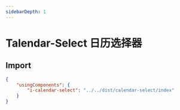 ```yaml
---
sidebarDepth: 1
---
```

# Talendar-Select 日历选择器

## Import

```json
{
    "usingComponents": {
        "i-calendar-select": "../../dist/calendar-select/index"
    }
}
```